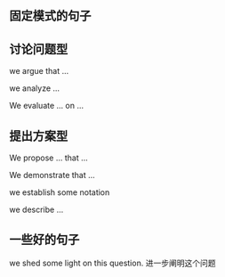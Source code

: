 ## 固定模式的句子

## 讨论问题型
we argue that ...

we analyze ...

We evaluate ... on ...

## 提出方案型
We propose ... that ...

We demonstrate that ...

we establish some notation

we describe ...




## 一些好的句子

we shed some light on this question.  进一步阐明这个问题